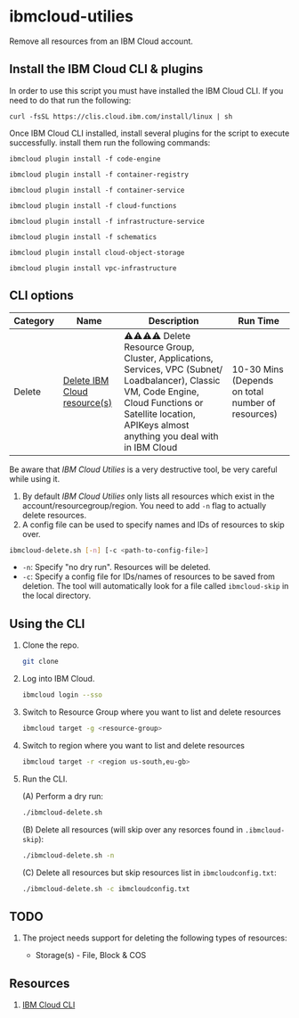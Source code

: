 # ibmcloud-utilies

Remove all resources from an IBM Cloud account.

## Install the IBM Cloud CLI & plugins

In order to use this script you must have installed the IBM Cloud CLI. If you need to do that run the following:
```
curl -fsSL https://clis.cloud.ibm.com/install/linux | sh
```

Once IBM Cloud CLI installed,  install several plugins for the script to execute successfully.
install them run the following commands:

```
ibmcloud plugin install -f code-engine
```

```
ibmcloud plugin install -f container-registry
```

```
ibmcloud plugin install -f container-service
```

```
ibmcloud plugin install -f cloud-functions
```

```
ibmcloud plugin install -f infrastructure-service
```

```
ibmcloud plugin install -f schematics
```

```
ibmcloud plugin install cloud-object-storage
```

```
ibmcloud plugin install vpc-infrastructure
```

## CLI options

| Category | Name                                                                       | Description          | Run Time |
|--------|----------------------------------------------------------------------------|----------------------|----------|
| Delete   | [Delete IBM Cloud resource(s)](./ibmcloud-delete.sh) |⚠️⚠️⚠️⚠️ Delete Resource Group, Cluster, Applications, Services, VPC (Subnet/ Loadbalancer), Classic VM, Code Engine, Cloud Functions or Satellite location, APIKeys almost anything you deal with in IBM Cloud | 10-30 Mins (Depends on total number of resources)  |

Be aware that *IBM Cloud Utilies* is a very destructive tool, be very careful while using it. 


1. By default *IBM Cloud Utilies* only lists all resources which exist in the account/resourcegroup/region. You need to add `-n` flag to actually delete resources.
2. A config file can be used to specify names and IDs of resources to skip over.

```bash
ibmcloud-delete.sh [-n] [-c <path-to-config-file>]
```

* `-n`: Specify "no dry run". Resources will be deleted.
* `-c`: Specify a config file for IDs/names of resources to be saved from deletion. The tool will automatically look for a file called `ibmcloud-skip` in the local directory.

## Using the CLI

1. Clone the repo.

   ```bash
   git clone
   ```

2. Log into IBM Cloud.

   ```bash
   ibmcloud login --sso
   ```
3. Switch to Resource Group where you want to list and delete resources

   ```bash
   ibmcloud target -g <resource-group>
   ```
4. Switch to region where you want to list and delete resources

   ```bash
   ibmcloud target -r <region us-south,eu-gb>
   ```

4. Run the CLI.

   (A) Perform a dry run:

   ```bash
   ./ibmcloud-delete.sh
   ```

   (B) Delete all resources (will skip over any resorces found in `.ibmcloud-skip`):

   ```bash
   ./ibmcloud-delete.sh -n
   ```

   (C) Delete all resources but skip resources list in `ibmcloudconfig.txt`:

   ```bash
   ./ibmcloud-delete.sh -c ibmcloudconfig.txt
   ```

## TODO

1. The project needs support for deleting the following types of resources:

   * Storage(s) - File, Block & COS
  
## Resources

1. [IBM Cloud CLI](https://cloud.ibm.com/docs/cli?topic=cli-getting-started)